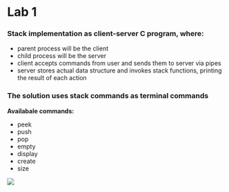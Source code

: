 # Lab 1
### Stack implementation as client-server C program, where:
* parent process will be the client
* child process will be the server
* client accepts commands from user and sends them to server via pipes
* server stores actual data structure and invokes stack functions, printing the
result of each action

### The solution uses stack commands as terminal commands
**Availabale commands:**
- peek
- push
- pop
- empty
- display
- create
- size

![](https://user-images.githubusercontent.com/35590424/51701035-978b2900-2021-11e9-8b40-ec6368b9eb6a.png)
